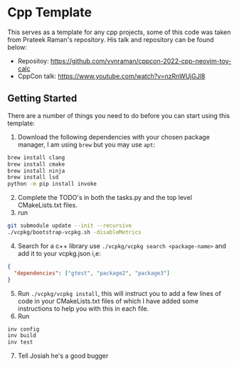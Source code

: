 # Cpp Template

This serves as a template for any cpp projects, some of this code was taken from Prateek Raman's repository.
His talk and repository can be found below:

- Repositoy: https://github.com/vvnraman/cppcon-2022-cpp-neovim-toy-calc
- CppCon talk: https://www.youtube.com/watch?v=nzRnWUjGJl8

## Getting Started

There are a number of things you need to do before you can start using this template:

1. Download the following dependencies with your chosen package manager, I am using `brew` but you may use `apt`:

```sh
brew install clang
brew install cmake
brew install ninja
brew install lsd
python -m pip install invoke
```

2. Complete the TODO's in both the tasks.py and the top level CMakeLists.txt files.
3. run

```sh
git submodule update --init --recursive
./vcpkg/bootstrap-vcpkg.sh -disableMetrics

```

4. Search for a c++ library use `./vcpkg/vcpkg search <package-name>` and add it to your vcpkg.json i,e:

```json
{
  "dependencies": ["gtest", "package2", "package3"]
}
```

5. Run `./vcpkg/vcpkg install`, this will instruct you to add a few lines of code in your CMakeLists.txt files of which I have added some instructions to help you with this in each file.
6. Run

```sh
inv config
inv build
inv test
```

7. Tell Josiah he's a good bugger
